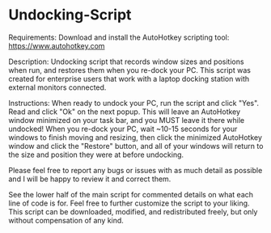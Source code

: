 # Undocking-Script
Requirements: Download and install the AutoHotkey scripting tool: https://www.autohotkey.com

Description: 
Undocking script that records window sizes and positions when run, and restores them when you re-dock your PC. This script was created for enterprise users that work with a laptop docking station with external monitors connected. 

Instructions:
When ready to undock your PC, run the script and click "Yes". Read and click "Ok" on the next popup. This will leave an AutoHotkey window minimized on your task bar, and you MUST leave it there while undocked! When you re-dock your PC, wait ~10-15 seconds for your windows to finish moving and resizing, then click the minimized AutoHotkey window and click the "Restore" button, and all of your windows will return to the size and position they were at before undocking. 

Please feel free to report any bugs or issues with as much detail as possible and I will be happy to review it and correct them.

See the lower half of the main script for commented details on what each line of code is for. Feel free to further customize the script to your liking. This script can be downloaded, modified, and redistributed freely, but only without compensation of any kind.
